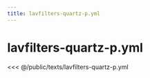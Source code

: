 ```yaml
---
title: lavfilters-quartz-p.yml
---
```


# lavfilters-quartz-p.yml

<script setup>
import DownloadButton from '@components/DownloadButton.vue'
</script>

<DownloadButton filePath="texts/lavfilters-quartz-p.yml" />

<<< @/public/texts/lavfilters-quartz-p.yml
